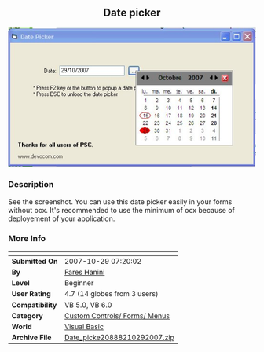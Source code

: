 ﻿<div align="center">

## Date picker

<img src="PIC2007102971577672.jpg">
</div>

### Description

See the screenshot. You can use this date picker easily in your forms without ocx. It's recommended to use the minimum of ocx because of deployement of your application.
 
### More Info
 


<span>             |<span>
---                |---
**Submitted On**   |2007-10-29 07:20:02
**By**             |[Fares Hanini](https://github.com/Planet-Source-Code/PSCIndex/blob/master/ByAuthor/fares-hanini.md)
**Level**          |Beginner
**User Rating**    |4.7 (14 globes from 3 users)
**Compatibility**  |VB 5\.0, VB 6\.0
**Category**       |[Custom Controls/ Forms/  Menus](https://github.com/Planet-Source-Code/PSCIndex/blob/master/ByCategory/custom-controls-forms-menus__1-4.md)
**World**          |[Visual Basic](https://github.com/Planet-Source-Code/PSCIndex/blob/master/ByWorld/visual-basic.md)
**Archive File**   |[Date\_picke20888210292007\.zip](https://github.com/Planet-Source-Code/fares-hanini-date-picker__1-69556/archive/master.zip)








